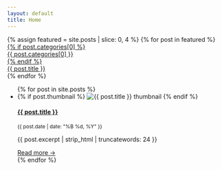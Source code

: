 ```yaml
---
layout: default
title: Home
---
```


<!-- HERO GRID WITH 4 FEATURED ARTICLES -->
<section class="hero-grid fade-in">
  {% assign featured = site.posts | slice: 0, 4 %}
  {% for post in featured %}
    <a href="{{ post.url }}" class="hero-grid-item" style="background-image: url('{{ post.thumbnail | relative_url }}');">
      {% if post.categories[0] %}
        <div class="hero-category">{{ post.categories[0] }}</div>
      {% endif %}
      <div class="hero-overlay">
        <span>{{ post.title }}</span>
      </div>
    </a>
  {% endfor %}
</section>


<!-- BLOG LIST WITH THUMBNAIL LEFT -->
<ul class="post-list">
  {% for post in site.posts %}
    <li class="fade-in fade-in-delay">
      {% if post.thumbnail %}
        <img class="post-thumb-left" src="{{ post.thumbnail | relative_url }}" alt="{{ post.title }} thumbnail">
      {% endif %}
      <div class="post-info">
        <h4><a href="{{ post.url }}">{{ post.title }}</a></h4>
        <p><small>{{ post.date | date: "%B %d, %Y" }}</small></p>
        <p>{{ post.excerpt | strip_html | truncatewords: 24 }}</p>
        <a href="{{ post.url }}">Read more →</a>
      </div>
    </li>
  {% endfor %}
</ul>

